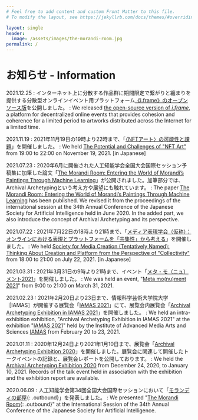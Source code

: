 ```yaml
---
# Feel free to add content and custom Front Matter to this file.
# To modify the layout, see https://jekyllrb.com/docs/themes/#overriding-theme-defaults

layout: single
header:
  image: /assets/images/the-morandi-room.jpg
permalink: /
---
```


<!-- from here -->
# お知らせ - Information

2021.12.25
: インターネット上に分散する作品群に期間限定で繋がりと纏まりを提供する分散型オンラインイベント用プラットフォーム[《i.frame》のオープンソース版](https://github.com/archival-archetyping/i.frame)を公開しました。
: We released [the open-source version of *i.frame*](https://github.com/archival-archetyping/i.frame/blob/main/README_en.md), a platform for decentralized online events that provides cohesion and coherence for a limited period to artworks distributed across the Internet for a limited time.

2021.11.19
: 2021年11月19日の19時より22時まで、「[〈NFTアート〉の可能性と課題](/potential-and-challenges-of-nft-art/)」を開催しました。
: We held [The Potential and Challenges of "NFT Art"](/potential-and-challenges-of-nft-art/) from 19:00 to 22:00 on November 19, 2021. [in Japanese]

2021.07.23
: 2020年6月に開催された人工知能学会全国大会国際セッション予稿集に加筆した論文「[The Morandi Room: Entering the World of Morandi’s Paintings Through Machine Learning](https://doi.org/10.1007/978-3-030-73113-7_13)」が公開されました。加筆部分では、Archival Archetypingという考え方や展望にも触れています。
: The paper [The Morandi Room: Entering the World of Morandi’s Paintings Through Machine Learning](https://doi.org/10.1007/978-3-030-73113-7_13) has been published. We revised it from the proceedings of the international session at the 34th Annual Conference of the Japanese Society for Artificial Intelligence held in June 2020. In the added part, we also introduce the concept of Archival Archetyping and its perspective.

2021.07.22
: 2021年7月22日の18時より21時まで、「[メディア表現学会（仮称）：オンラインにおける表現とプラットフォームを「共集性」から考える](/society-for-media-creation-tentatively-named/)」を開催しました。
: We held [Society for Media Creation (Tentatively Named): Thinking About Creation and Platform from the Perspective of "Collectivity"](/society-for-media-creation-tentatively-named/) from 18:00 to 21:00 on July 22, 2021. [in Japanese]

2021.03.31
: 2021年3月31日の9時より21時まで、イベント「[メタ・モ（ニュ）メント2021](/meta-mo-nu-ment-2021/)」を開催しました。
: We was held an event, "[Meta mo(nu)ment 2021](/meta-mo-nu-ment-2021/)" from 9:00 to 21:00 on March 31, 2021.

2021.02.23
: 2021年2月20日より23日まで、情報科学芸術大学院大学［IAMAS］が開催する展覧会「[IAMAS 2021](https://www.iamas.ac.jp/exhibit21/)」にて、展覧会内展覧会「[Archival Archetyping Exhibition in IAMAS 2021](/iamas-2021/)」を開催しました。
: We held an intra-exhibition exhibition, "Archival Archetyping Exhibition in IAMAS 2021" at the exhibition "[IAMAS 2021](https://www.iamas.ac.jp/exhibit21/)" held by the Institute of Advanced Media Arts and Sciences [IAMAS](/iamas-2021/) from February 20 to 23, 2021.

2021.01.11
: 2020年12月24日より2021年1月10日まで、展覧会「[Archival Archetyping Exhibition 2020](/exhibition-2020/)」を開催しました。展覧会に関連して開催したトークイベントの記録と、展覧会レポートを公開しております。
: We held the [Archival Archetyping Exhibition 2020]((/exhibition-2020/)) from December 24, 2020, to January 10, 2021. Records of the talk event held in association with the exhibition and the exhibition report are available.

2020.06.09
: 人工知能学会第34回全国大会国際セッションにおいて「[モランディの部屋](https://www.jstage.jst.go.jp/article/pjsai/JSAI2020/0/JSAI2020_1G3ES504/_article/-char/ja/){: .outbound}」を発表しました。
: We presented "[The Morandi Room](https://www.jstage.jst.go.jp/article/pjsai/JSAI2020/0/JSAI2020_1G3ES504/_article/-char/en/){: .outbound}" at the International Session of the 34th Annual Conference of the Japanese Society for Artificial Intelligence.

<script>
function trackOutboundLink(event) {
  console.log(event.target.textContent);
  gtag('event', 'click', {
    event_category: 'outbound',
    event_label: event.target.textContent + ' ⇢ ' + event.target.href,
    transport_type: 'beacon',
    event_callback: function () {
      document.location = event.target.href;
    },
  });
}

document.querySelectorAll('a.outbound').forEach((item) => {
  item.addEventListener('click', trackOutboundLink);
});
</script>
